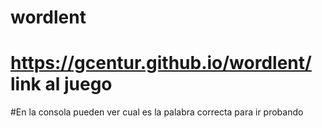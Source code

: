# wordlent
# https://gcentur.github.io/wordlent/  link al juego
#En la consola pueden ver cual es la palabra correcta para ir probando 
